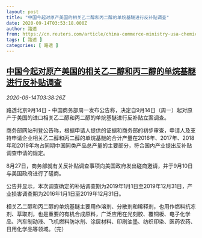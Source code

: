```yaml
---
layout: post
title: "中国今起对原产美国的相关乙二醇和丙二醇的单烷基醚进行反补贴调查"
date: 2020-09-14T03:53:18.000Z
author: 路透
from: https://cn.reuters.com/article/china-commerce-ministry-usa-chemicals-pr-idCNKBS2650AQ
tags: [ 路透 ]
categories: [ 路透 ]
---
```

<!--1600055598000-->
[中国今起对原产美国的相关乙二醇和丙二醇的单烷基醚进行反补贴调查](https://cn.reuters.com/article/china-commerce-ministry-usa-chemicals-pr-idCNKBS2650AQ)
------

<div>
<div><i>2020-09-14T03:38:26Z</i></div><p>路透北京9月14日 - 中国商务部周一发布公告称，决定自9月14日（周一）起对原产于美国的进口相关乙二醇和丙二醇的单烷基醚进行反补贴立案调查。</p><p>商务部网站刊登公告称，根据申请人提供的证据和商务部的初步审查，申请人及支持申请企业相关乙二醇和丙二醇的单烷基醚的合计产量在2016年、2017年、2018年和2019年均占同期中国同类产品总产量的主要部分，符合国内产业提出反补贴调查申请的规定。</p><p>8月27日，商务部就有关反补贴调查事项向美国政府发出磋商邀请，并于9月10日与美国政府进行了磋商。</p><p>公告并显示，本次调查确定的补贴调查期为2019年1月1日至2019年12月31日，产业损害调查期为2016年1月1日至2019年12月31日。</p><p>相关乙二醇和丙二醇的单烷基醚主要用作溶剂、分散剂和稀释剂，也用作燃料抗冻剂、萃取剂，也是重要的有机合成原料，广泛应用在光刻胶、覆铜板、电子化学品、汽车制动液、飞机燃料防冰剂、涂层材料、印刷油墨、纺织印染、医药农药、日用化学品等领域。（完）</p>
</div>
